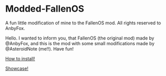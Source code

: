 # Modded-FallenOS
A fun little modification of mine to the FallenOS mod.
All rights reserved to AnbyFox.

Hello. I wanted to inform you, that FallenOS (the original mod) made by @AnbyFox, and this is the mod with some small modifications made by @AsteroidNote (me!!).
Have fun!

[How to install!](https://github.com/AsteroidNote/Modded-FallenOS/blob/main/tutorial.md)

[Showcase!](https://github.com/AsteroidNote/Modded-FallenOS/blob/main/showcase.md)

